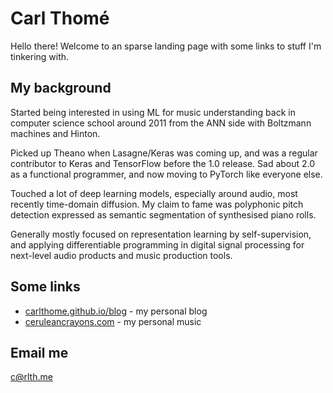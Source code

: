 # Carl Thomé

Hello there! Welcome to an sparse landing page with some links to stuff I'm tinkering with.

## My background

Started being interested in using ML for music understanding back in computer science school around 2011 from the ANN side with Boltzmann machines and Hinton.

Picked up Theano when Lasagne/Keras was coming up, and was a regular contributor to Keras and TensorFlow before the 1.0 release. Sad about 2.0 as a functional programmer, and now moving to PyTorch like everyone else.

Touched a lot of deep learning models, especially around audio, most recently time-domain diffusion. My claim to fame was polyphonic pitch detection expressed as semantic segmentation of synthesised piano rolls.

Generally mostly focused on representation learning by self-supervision, and applying differentiable programming in digital signal processing for next-level audio products and music production tools.

## Some links

- [carlthome.github.io/blog](https://carlthome.github.io/blog) - my personal blog
- [ceruleancrayons.com](http://ceruleancrayons.com/) - my personal music

## Email me

[c@rlth.me](mailto:c@rlth.me)

